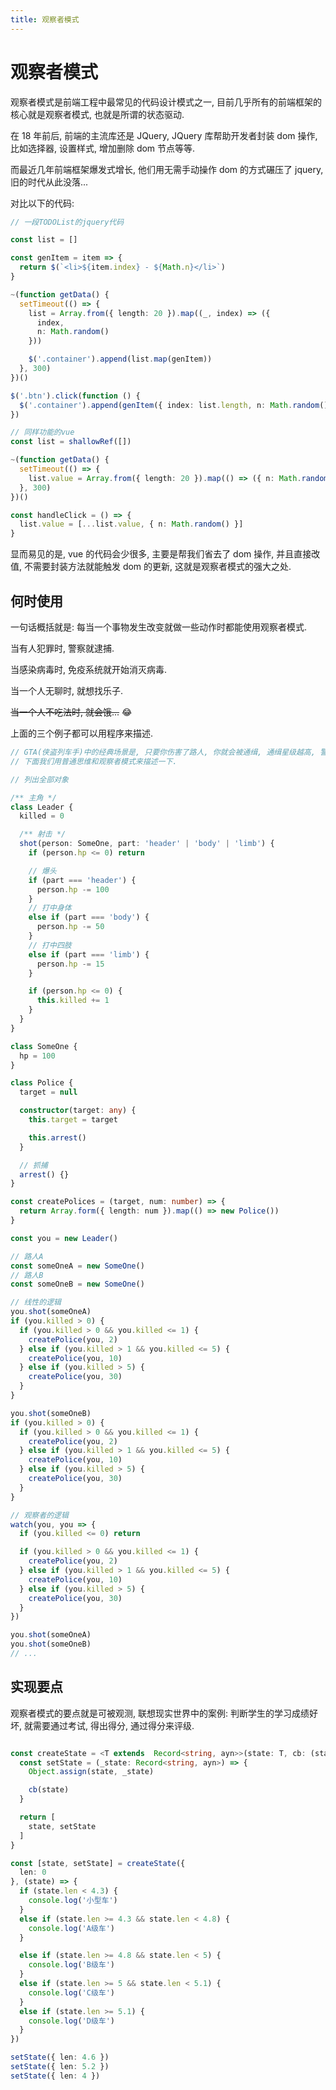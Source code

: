 ```yaml
---
title: 观察者模式
---
```


# 观察者模式

观察者模式是前端工程中最常见的代码设计模式之一, 目前几乎所有的前端框架的核心就是观察者模式, 也就是所谓的状态驱动.

在 18 年前后, 前端的主流库还是 JQuery, JQuery 库帮助开发者封装 dom 操作, 比如选择器, 设置样式, 增加删除 dom 节点等等.

而最近几年前端框架爆发式增长, 他们用无需手动操作 dom 的方式碾压了 jquery, 旧的时代从此没落...

对比以下的代码:

```ts
// 一段TODOList的jquery代码

const list = []

const genItem = item => {
  return $(`<li>${item.index} - ${Math.n}</li>`)
}

~(function getData() {
  setTimeout(() => {
    list = Array.from({ length: 20 }).map((_, index) => ({
      index,
      n: Math.random()
    }))

    $('.container').append(list.map(genItem))
  }, 300)
})()

$('.btn').click(function () {
  $('.container').append(genItem({ index: list.length, n: Math.random() }))
})

// 同样功能的vue
const list = shallowRef([])

~(function getData() {
  setTimeout(() => {
    list.value = Array.from({ length: 20 }).map(() => ({ n: Math.random() }))
  }, 300)
})()

const handleClick = () => {
  list.value = [...list.value, { n: Math.random() }]
}
```

显而易见的是, vue 的代码会少很多, 主要是帮我们省去了 dom 操作, 并且直接改值, 不需要封装方法就能触发 dom 的更新, 这就是观察者模式的强大之处.

## 何时使用

一句话概括就是: 每当一个事物发生改变就做一些动作时都能使用观察者模式.

当有人犯罪时, 警察就逮捕.

当感染病毒时, 免疫系统就开始消灭病毒.

当一个人无聊时, 就想找乐子.

<span style="text-decoration: line-through">当一个人不吃法时, 就会饿...</span> :joy:

上面的三个例子都可以用程序来描述.

```ts
// GTA(侠盗列车手)中的经典场景是, 只要你伤害了路人, 你就会被通缉, 通缉星级越高, 警察出动的人数就越多, 装备就越离谱.
// 下面我们用普通思维和观察者模式来描述一下.

// 列出全部对象

/** 主角 */
class Leader {
  killed = 0

  /** 射击 */
  shot(person: SomeOne, part: 'header' | 'body' | 'limb') {
    if (person.hp <= 0) return

    // 爆头
    if (part === 'header') {
      person.hp -= 100
    }
    // 打中身体
    else if (part === 'body') {
      person.hp -= 50
    }
    // 打中四肢
    else if (part === 'limb') {
      person.hp -= 15
    }

    if (person.hp <= 0) {
      this.killed += 1
    }
  }
}

class SomeOne {
  hp = 100
}

class Police {
  target = null

  constructor(target: any) {
    this.target = target

    this.arrest()
  }

  // 抓捕
  arrest() {}
}

const createPolices = (target, num: number) => {
  return Array.form({ length: num }).map(() => new Police())
}

const you = new Leader()

// 路人A
const someOneA = new SomeOne()
// 路人B
const someOneB = new SomeOne()

// 线性的逻辑
you.shot(someOneA)
if (you.killed > 0) {
  if (you.killed > 0 && you.killed <= 1) {
    createPolice(you, 2)
  } else if (you.killed > 1 && you.killed <= 5) {
    createPolice(you, 10)
  } else if (you.killed > 5) {
    createPolice(you, 30)
  }
}

you.shot(someOneB)
if (you.killed > 0) {
  if (you.killed > 0 && you.killed <= 1) {
    createPolice(you, 2)
  } else if (you.killed > 1 && you.killed <= 5) {
    createPolice(you, 10)
  } else if (you.killed > 5) {
    createPolice(you, 30)
  }
}

// 观察者的逻辑
watch(you, you => {
  if (you.killed <= 0) return

  if (you.killed > 0 && you.killed <= 1) {
    createPolice(you, 2)
  } else if (you.killed > 1 && you.killed <= 5) {
    createPolice(you, 10)
  } else if (you.killed > 5) {
    createPolice(you, 30)
  }
})

you.shot(someOneA)
you.shot(someOneB)
// ...
```

## 实现要点

观察者模式的要点就是可被观测, 联想现实世界中的案例: 判断学生的学习成绩好坏, 就需要通过考试, 得出得分, 通过得分来评级.


```ts

const createState = <T extends  Record<string, ayn>>(state: T, cb: (state: T) => void) => {
  const setState = (_state: Record<string, ayn>) => {
    Object.assign(state, _state)

    cb(state)
  }

  return [
    state, setState
  ]
}

const [state, setState] = createState({
  len: 0
}, (state) => {
  if (state.len < 4.3) {
    console.log('小型车')
  }
  else if (state.len >= 4.3 && state.len < 4.8) {
    console.log('A级车')
  }

  else if (state.len >= 4.8 && state.len < 5) {
    console.log('B级车')
  }
  else if (state.len >= 5 && state.len < 5.1) {
    console.log('C级车')
  }
  else if (state.len >= 5.1) {
    console.log('D级车')
  }
})

setState({ len: 4.6 })
setState({ len: 5.2 })
setState({ len: 4 })
```